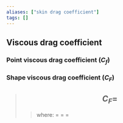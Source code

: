 ```yaml
---
aliases: ["skin drag coefficient"]
tags: []
---
```


## Viscous drag coefficient 

### Point viscous drag coefficient ($C_{f}$)

### Shape viscous drag coefficient ($C_{F}$)

> ## $$ C_{F} = $$ 
>> where:
>> $=$ 
>> $=$
>> $=$
